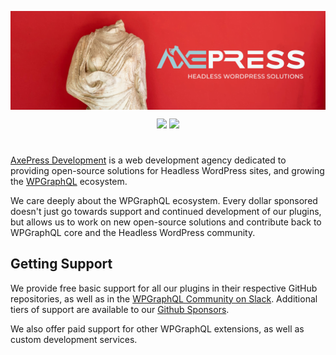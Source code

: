 <a href="https://axepress.dev"><img align="center" src="https://raw.githubusercontent.com/AxeWP/.github/main/profile/assets/axepress-header.png" alt="AxePress Development - Headless WordPress Solutions"></a>
<div align="center">
<a href="https://github.com/sponsors/AxeWP" alt="GitHub Sponsors"><img src="https://img.shields.io/static/v1?label=Sponsor%20Us&message=%E2%9D%A4&logo=GitHub&color=%23fe8e86&style=for-the-badge" /></a> <a href="mailto:support@axepress.dev"><img src="https://img.shields.io/static/v1?label=Get%20Support&message=%E2%9C%89&color=2075b9&style=for-the-badge" /></a><br>
</div>

#

[AxePress Development](https://axepress.dev) is a web development agency dedicated to providing open-source solutions for Headless WordPress sites, and growing the [WPGraphQL](https://wpgraphql.com) ecosystem.

We care deeply about the WPGraphQL ecosystem. Every dollar sponsored doesn't just go towards support and continued development of our plugins, but allows us to work on new open-source solutions and contribute back to WPGraphQL core and the Headless WordPress community.

## Getting Support 
We provide free basic support for all our plugins in their respective GitHub repositories, as well as in the [WPGraphQL Community on Slack](https://join.slack.com/t/wp-graphql/shared_invite/zt-3vloo60z-PpJV2PFIwEathWDOxCTTLA). Additional tiers of support are available to our [Github Sponsors](https://github.com/sponsors/AxeWP).

We also offer paid support for other WPGraphQL extensions, as well as custom development services.
